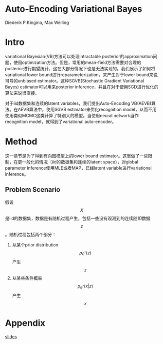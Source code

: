 # Auto-Encoding Variational Bayes

Diederik P.Kingma, Max Welling

# Intro

variational Bayesian(VB)方法可以处理intractable posterior的approximation问题，使用optimization方法。但是，常用的mean-field方法需要对合理的posterior进行期望统计，这在大部分情况下也是无法实现的。我们展示了如何将variational lower bound进行reparameterization，来产生对于lower bound来说可导的unbiased estimator。这种SGVB(Stochastic Gradient Variational Bayes) estimator可以用来posterior inference，并且在对于使用SGD进行优化的算法来说很直接。

对于iid数据集和连续的latent variables，我们提出Auto-Encoding VB(AEVB)算法。在AEVB算法中，使用SGVB estimator来优化recognition model，从而不用使用类似MCMC这类计算了特别大的模型。当使用neural network当作recognition model，就得到了variational auto-encoder。

# Method

这一章节是为了得到有向图模型上的lower bound estimator。这里做了一些限制，在更一般化的情况（iid的数据集和连续的latent space），对global parameter inference使用MLE或者MAP，已经latent variable进行variational inference。

## Problem Scenario

假设$$X$$是iid的数据集，数据是有随机过程产生，包括一些没有观测到的连续随即数据$$z$$。随机过程包括两个部分：

1. 从某个prior distribution $$p_{\theta^*}(z)$$产生$$z$$
2. 从某些条件概率$$p_{\theta^*}(x|z)$$产生$$x$$

# Appendix

[slides](http://dpkingma.com/wordpress/wp-content/uploads/2014/05/2014-03_talk_iclr.pdf)
